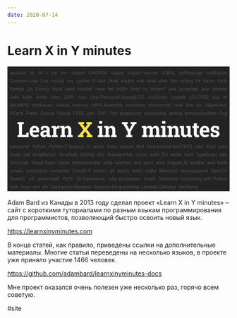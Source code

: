 ```yaml
---
date: 2020-07-14
---
```


# Learn X in Y minutes

![Learn X in Y minutes promo](learn-x-in-y-minutes.png "Learn X in Y minutes promo")

Adam Bard из Канады в 2013 году сделал проект «Learn X in Y minutes» – сайт с короткими туториалами по разным языкам программирования для программистов, позволяющий быстро освоить новый язык.

https://learnxinyminutes.com

В конце статей, как правило, приведены ссылки на дополнительные материалы.
Многие статьи переведены на несколько языков, в проекте уже приняло участие 1466 человек.

https://github.com/adambard/learnxinyminutes-docs

Мне проект оказался очень полезен уже несколько раз, горячо всем советую.

#site
